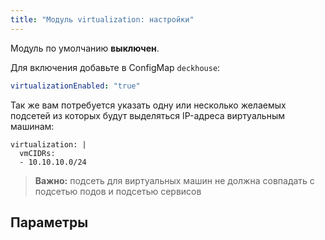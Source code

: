 ```yaml
---
title: "Модуль virtualization: настройки"
---
```


Модуль по умолчанию **выключен**.

Для включения добавьте в ConfigMap `deckhouse`:

```yaml
virtualizationEnabled: "true"
```

Так же вам потребуется указать одну или несколько желаемых подсетей из которых будут выделяться IP-адреса виртуальным машинам:

```taml
virtualization: |
  vmCIDRs:
  - 10.10.10.0/24
```

> **Важно:** подсеть для виртуальных машин не должна совпадать с подсетью подов и подсетью сервисов

## Параметры

<!-- SCHEMA -->
